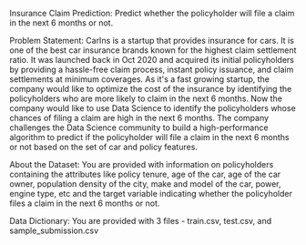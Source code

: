 Insurance Claim Prediction:
Predict whether the policyholder will file a claim in the next 6 months or not.


Problem Statement:
CarIns is a startup that provides insurance for cars. It is one of the best car insurance brands known for the highest claim settlement ratio.
It was launched back in Oct 2020 and acquired its initial policyholders by providing a hassle-free claim process, 
instant policy issuance, and claim settlements at minimum coverages.
As it's a fast growing startup, the company would like to optimize the cost of the insurance by identifying the policyholders 
who are more likely to claim in the next 6 months. 
Now the company would like to use Data Science to identify the policyholders whose chances of filing a claim are high in the next 6 months. 
The company challenges the Data Science community to build a high-performance algorithm to predict if the policyholder will file a claim in the next 6 months or not based on the set of car and policy features.


About the Dataset:
You are provided with information on policyholders containing the attributes like 
policy tenure, age of the car, age of the car owner, population density of the city, make and model of the car,
power, engine type, etc and the target variable indicating whether the policyholder files a claim in the next 6 months or not.


Data Dictionary:
You are provided with 3 files - train.csv, test.csv, and sample_submission.csv